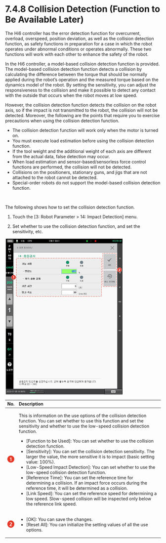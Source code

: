 # 7.4.8 Collision Detection \(Function to Be Available Later\)

The Hi6 controller has the error detection function for overcurrent, overload, overspeed, position deviation, as well as the collision detection function, as safety functions in preparation for a case in which the robot operates under abnormal conditions or operates abnormally. These two functions will work with each other to enhance the safety of the robot.

In the Hi6 controller, a model-based collision detection function is provided. The model-based collision detection function detects a collision by calculating the difference between the torque that should be normally applied during the robot’s operation and the measured torque based on the dynamics model of the robot. By setting the sensitivity, you can adjust the responsiveness to the collision and make it possible to detect any contact with the outside that occurs when the robot moves at low speed.

However, the collision detection function detects the collision on the robot axis, so if the impact is not transmitted to the robot, the collision will not be detected. Moreover, the following are the points that require you to exercise precautions when using the collision detection function.

* The collision detection function will work only when the motor is turned on.
* You must execute load estimation before using the collision detection function.
* If the tool weight and the additional weight of each axis are different from the actual data, false detection may occur.
* When load estimation and sensor-based/sensorless force control functions are performed, the collision will not be detected.
* Collisions on the positioners, stationary guns, and jigs that are not attached to the robot cannot be detected.
* Special-order robots do not support the model-based collision detection function.

 

The following shows how to set the collision detection function.

1.	Touch the \[3: Robot Parameter &gt; 14: Impact Detection\] menu.

2.	Set whether to use the collision detection function, and set the sensitivity, etc.

![](../../../.gitbook/assets/image%20%28481%29.png)



<table>
  <thead>
    <tr>
      <th style="text-align:left">No.</th>
      <th style="text-align:left">Description</th>
    </tr>
  </thead>
  <tbody>
    <tr>
      <td style="text-align:left">
        <img src="../../../.gitbook/assets/c1.png" alt/>
      </td>
      <td style="text-align:left">
        <p>This is information on the use options of the collision detection function.
          You can set whether to use this function and set the sensitivity and whether
          to use the low-speed collision detection function.</p>
        <ul>
          <li>[Function to be Used]: You can set whether to use the collision detection
            function.</li>
          <li>[Sensitivity]: You can set the collision detection sensitivity. The larger
            the value, the more sensitive it is to impact (basic setting value: 100%).</li>
          <li>[Low-Speed Impact Detection]: You can set whether to use the low-speed
            collision detection function.</li>
          <li>[Reference Time]: You can set the reference time for determining a collision.
            If an impact force occurs during the reference time, it will be determined
            as a collision.</li>
          <li>[Link Speed]: You can set the reference speed for determining a low speed.
            Slow-speed collision will be inspected only below the reference link speed.</li>
        </ul>
      </td>
    </tr>
    <tr>
      <td style="text-align:left">
        <img src="../../../.gitbook/assets/c2.png" alt/>
      </td>
      <td style="text-align:left">
        <ul>
          <li>[OK]: You can save the changes.</li>
          <li>[Reset All]: You can initialize the setting values of all the use options.</li>
        </ul>
      </td>
    </tr>
  </tbody>
</table>

